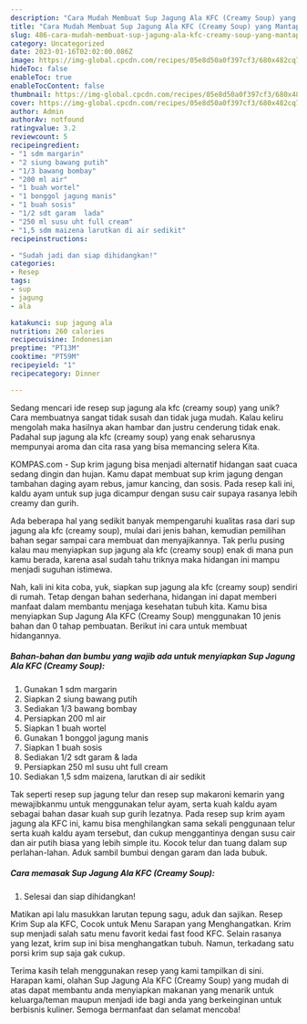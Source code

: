 ```yaml
---
description: "Cara Mudah Membuat Sup Jagung Ala KFC (Creamy Soup) yang Mantap"
title: "Cara Mudah Membuat Sup Jagung Ala KFC (Creamy Soup) yang Mantap"
slug: 486-cara-mudah-membuat-sup-jagung-ala-kfc-creamy-soup-yang-mantap
category: Uncategorized
date: 2023-01-16T02:02:00.086Z
image: https://img-global.cpcdn.com/recipes/05e8d50a0f397cf3/680x482cq70/sup-jagung-ala-kfc-creamy-soup-foto-resep-utama.jpg
hideToc: false
enableToc: true
enableTocContent: false
thumbnail: https://img-global.cpcdn.com/recipes/05e8d50a0f397cf3/680x482cq70/sup-jagung-ala-kfc-creamy-soup-foto-resep-utama.jpg
cover: https://img-global.cpcdn.com/recipes/05e8d50a0f397cf3/680x482cq70/sup-jagung-ala-kfc-creamy-soup-foto-resep-utama.jpg
author: Admin
authorAv: notfound
ratingvalue: 3.2
reviewcount: 5
recipeingredient:
- "1 sdm margarin"
- "2 siung bawang putih"
- "1/3 bawang bombay"
- "200 ml air"
- "1 buah wortel"
- "1 bonggol jagung manis"
- "1 buah sosis"
- "1/2 sdt garam  lada"
- "250 ml susu uht full cream"
- "1,5 sdm maizena larutkan di air sedikit"
recipeinstructions:

- "Sudah jadi dan siap dihidangkan!"
categories:
- Resep
tags:
- sup
- jagung
- ala

katakunci: sup jagung ala 
nutrition: 260 calories
recipecuisine: Indonesian
preptime: "PT13M"
cooktime: "PT59M"
recipeyield: "1"
recipecategory: Dinner

---
```





Sedang mencari ide resep sup jagung ala kfc (creamy soup) yang unik? Cara membuatnya sangat tidak susah dan tidak juga mudah. Kalau keliru mengolah maka hasilnya akan hambar dan justru cenderung tidak enak. Padahal sup jagung ala kfc (creamy soup) yang enak seharusnya mempunyai aroma dan cita rasa yang bisa memancing selera Kita.





KOMPAS.com - Sup krim jagung bisa menjadi alternatif hidangan saat cuaca sedang dingin dan hujan. Kamu dapat membuat sup krim jagung dengan tambahan daging ayam rebus, jamur kancing, dan sosis. Pada resep kali ini, kaldu ayam untuk sup juga dicampur dengan susu cair supaya rasanya lebih creamy dan gurih.

Ada beberapa hal yang sedikit banyak mempengaruhi kualitas rasa dari sup jagung ala kfc (creamy soup), mulai dari jenis bahan, kemudian pemilihan bahan segar sampai cara membuat dan menyajikannya. Tak perlu pusing kalau mau menyiapkan sup jagung ala kfc (creamy soup) enak di mana pun kamu berada, karena asal sudah tahu triknya maka hidangan ini mampu menjadi suguhan istimewa.






Nah, kali ini kita coba, yuk, siapkan sup jagung ala kfc (creamy soup) sendiri di rumah. Tetap dengan bahan sederhana, hidangan ini dapat memberi manfaat dalam membantu menjaga kesehatan tubuh kita. Kamu bisa menyiapkan Sup Jagung Ala KFC (Creamy Soup) menggunakan 10 jenis bahan dan 0 tahap pembuatan. Berikut ini cara untuk membuat hidangannya.

<!--inarticleads1-->

##### Bahan-bahan dan bumbu yang wajib ada untuk menyiapkan Sup Jagung Ala KFC (Creamy Soup):

1. Gunakan 1 sdm margarin
1. Siapkan 2 siung bawang putih
1. Sediakan 1/3 bawang bombay
1. Persiapkan 200 ml air
1. Siapkan 1 buah wortel
1. Gunakan 1 bonggol jagung manis
1. Siapkan 1 buah sosis
1. Sediakan 1/2 sdt garam &amp; lada
1. Persiapkan 250 ml susu uht full cream
1. Sediakan 1,5 sdm maizena, larutkan di air sedikit


Tak seperti resep sup jagung telur dan resep sup makaroni kemarin yang mewajibkanmu untuk menggunakan telur ayam, serta kuah kaldu ayam sebagai bahan dasar kuah sup gurih lezatnya. Pada resep sup krim ayam jagung ala KFC ini, kamu bisa menghilangkan sama sekali penggunaan telur serta kuah kaldu ayam tersebut, dan cukup menggantinya dengan susu cair dan air putih biasa yang lebih simple itu. Kocok telur dan tuang dalam sup perlahan-lahan. Aduk sambil bumbui dengan garam dan lada bubuk. 

<!--inarticleads2-->

##### Cara memasak Sup Jagung Ala KFC (Creamy Soup):


1. Selesai dan siap dihidangkan!

Matikan api lalu masukkan larutan tepung sagu, aduk dan sajikan. Resep Krim Sup ala KFC, Cocok untuk Menu Sarapan yang Menghangatkan. Krim sup menjadi salah satu menu favorit kedai fast food KFC. Selain rasanya yang lezat, krim sup ini bisa menghangatkan tubuh. Namun, terkadang satu porsi krim sup saja gak cukup. 

Terima kasih telah menggunakan resep yang kami tampilkan di sini. Harapan kami, olahan Sup Jagung Ala KFC (Creamy Soup) yang mudah di atas dapat membantu anda menyiapkan makanan yang menarik untuk keluarga/teman maupun menjadi ide bagi anda yang berkeinginan untuk berbisnis kuliner. Semoga bermanfaat dan selamat mencoba!
